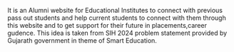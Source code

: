 It is an Alumni website for Educational Institutes to connect with previous pass out students and help current students to connect with them through this website and to get support for their future in placements,career gudence.
This idea is taken from SIH 2024 problem statement provided by Gujarath government in theme of Smart Education.

